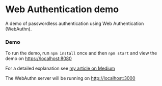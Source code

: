 # Web Authentication demo
A demo of passwordless authentication using Web Authentication (WebAuthn).


### Demo
To run the demo, run `npm install` once and then `npm start` and view the demo on
[https://localhost:8080](https://localhost:8080)

For a detailed explanation see [my article on Medium](https://medium.com/@dannymoerkerke/its-time-to-kill-the-password-bbab40f36ba0?sk=86bde9ea8ef9c2de5c405f35ae08fc6b)

The WebAuthn server will be running on [http://localhost:3000](http://localhost:3000)
